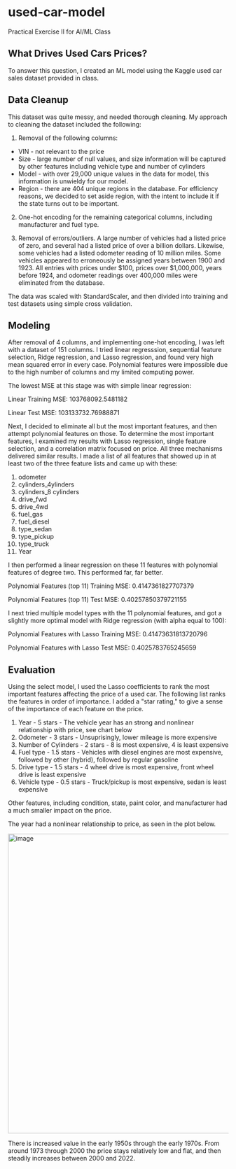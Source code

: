 # used-car-model
Practical Exercise II for AI/ML Class

## What Drives Used Cars Prices?

To answer this question, I created an ML model using the Kaggle used car sales dataset provided in class.

## Data Cleanup

This dataset was quite messy, and needed thorough cleaning. My approach to cleaning the dataset included the following:

1. Removal of the following columns:
- VIN - not relevant to the price
- Size - large number of null values, and size information will be captured by other features including vehicle type and number of cylinders
- Model - with over 29,000 unique values in the data for model, this information is unwieldy for our model.
- Region - there are 404 unique regions in the database. For efficiency reasons, we decided to set aside region, with the intent to include it if the state turns out to be important.
2. One-hot encoding for the remaining categorical columns, including manufacturer and fuel type.
  
3. Removal of errors/outliers. A large number of vehicles had a listed price of zero, and several had a listed price of over a billion dollars. Likewise, some vehicles had a listed odometer reading of 10 million miles. Some vehicles appeared to erroneously be assigned years between 1900 and 1923. All entries with prices under $100, prices over $1,000,000, years before 1924, and  odometer readings over 400,000 miles were eliminated from the database.
	
The data was scaled with StandardScaler, and then divided into training and test datasets using simple cross validation.

## Modeling

After removal of 4 columns, and implementing one-hot encoding, I was left with a dataset of  151 columns. I tried linear regresssion, sequential feature selection, Ridge regression, and Lasso regression, and found very high mean squared error in every case. Polynomial features were impossible due to the high number of columns and my limited computing power.

The lowest MSE at this stage was with simple linear regression:

Linear Training MSE:  103768092.5481182

Linear Test MSE:  103133732.76988871

Next, I decided to eliminate all but the most important features, and then attempt polynomial features on those. To determine the most important features, I examined my results with Lasso regression, single feature selection, and a correlation matrix focused on price. All three mechanisms delivered similar results. I made a list of all features that showed up in at least two of the three feature lists and came up with these:

1. odometer
2. cylinders_4ylinders
3. cylinders_8 cylinders
4. drive_fwd
5. drive_4wd
6. fuel_gas
7. fuel_diesel
8. type_sedan
9. type_pickup
10. type_truck
11. Year

I then performed a linear regression on these 11 features with polynomial features of degree two. This performed far, far better.

Polynomial Features (top 11) Training MSE:  0.4147361827707379

Polynomial Features (top 11) Test MSE:  0.40257850379721155

I next tried multiple model types with the 11 polynomial features, and got a slightly more optimal model with Ridge regression (with alpha equal to 100):

Polynomial Features with Lasso Training MSE:  0.41473631813720796

Polynomial Features with Lasso Test MSE:  0.4025783765245659

## Evaluation

Using the select model, I used the Lasso coefficients to rank the most important features affecting the price of a used car. The following list ranks the features in order of importance. I added a "star rating," to give a sense of the importance of each feature on the price.

1. Year - 5 stars - The vehicle year has an strong and nonlinear relationship with price, see chart below
2. Odometer - 3 stars - Unsuprisingly, lower mileage is more expensive
3. Number of Cylinders - 2 stars - 8 is most expensive, 4 is least expensive
4. Fuel type - 1.5 stars - Vehicles with diesel engines are most expensive, followed by other (hybrid), followed by regular gasoline
5. Drive type - 1.5 stars - 4 wheel drive is most expensive, front wheel drive is least expensive
6. Vehicle type - 0.5 stars - Truck/pickup is most expensive, sedan is least expensive

Other features, including condition, state, paint color, and manufacturer had a much smaller impact on the price. 

The year had a nonlinear relationship to price, as seen in the plot below.

<img width="685" alt="image" src="https://github.com/hotpacket/used-car-model/assets/136177819/1af6da11-33a4-446c-adc7-ba4b9b5d3db4">

There is increased value in the early 1950s through the early 1970s. From around 1973 through 2000 the price stays relatively low and flat, and then steadily increases between 2000 and 2022.



